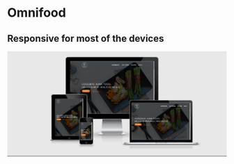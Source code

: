 # Omnifood
## Responsive for most of the devices 

<img src="resources/img/Omnifood.PNG" alt="screenshot">




```

```
